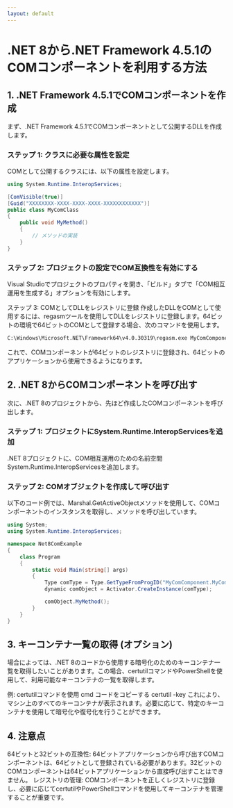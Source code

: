 ```yaml
---
layout: default
---
```


# .NET 8から.NET Framework 4.5.1のCOMコンポーネントを利用する方法

## 1. .NET Framework 4.5.1でCOMコンポーネントを作成

まず、.NET Framework 4.5.1でCOMコンポーネントとして公開するDLLを作成します。

### ステップ 1: クラスに必要な属性を設定
COMとして公開するクラスには、以下の属性を設定します。

```csharp
using System.Runtime.InteropServices;

[ComVisible(true)]
[Guid("XXXXXXXX-XXXX-XXXX-XXXX-XXXXXXXXXXXX")]
public class MyComClass
{
    public void MyMethod()
    {
        // メソッドの実装
    }
}
```

### ステップ 2: プロジェクトの設定でCOM互換性を有効にする
Visual Studioでプロジェクトのプロパティを開き、「ビルド」タブで「COM相互運用を生成する」オプションを有効にします。

ステップ 3: COMとしてDLLをレジストリに登録
作成したDLLをCOMとして使用するには、regasmツールを使用してDLLをレジストリに登録します。64ビットの環境で64ビットのCOMとして登録する場合、次のコマンドを使用します。

```cmd コードをコピーする
C:\Windows\Microsoft.NET\Framework64\v4.0.30319\regasm.exe MyComComponent.dll /codebase
```

これで、COMコンポーネントが64ビットのレジストリに登録され、64ビットのアプリケーションから使用できるようになります。

## 2. .NET 8からCOMコンポーネントを呼び出す
次に、.NET 8のプロジェクトから、先ほど作成したCOMコンポーネントを呼び出します。

### ステップ 1: プロジェクトにSystem.Runtime.InteropServicesを追加
.NET 8プロジェクトに、COM相互運用のための名前空間System.Runtime.InteropServicesを追加します。

### ステップ 2: COMオブジェクトを作成して呼び出す
以下のコード例では、Marshal.GetActiveObjectメソッドを使用して、COMコンポーネントのインスタンスを取得し、メソッドを呼び出しています。

``` csharp コードをコピーする
using System;
using System.Runtime.InteropServices;

namespace Net8ComExample
{
    class Program
    {
        static void Main(string[] args)
        {
            Type comType = Type.GetTypeFromProgID("MyComComponent.MyComClass");
            dynamic comObject = Activator.CreateInstance(comType);

            comObject.MyMethod();
        }
    }
}
```
## 3. キーコンテナ一覧の取得 (オプション)
場合によっては、.NET 8のコードから使用する暗号化のためのキーコンテナ一覧を取得したいことがあります。この場合、certutilコマンドやPowerShellを使用して、利用可能なキーコンテナの一覧を取得します。

例: certutilコマンドを使用
cmd
コードをコピーする
certutil -key
これにより、マシン上のすべてのキーコンテナが表示されます。必要に応じて、特定のキーコンテナを使用して暗号化や復号化を行うことができます。

## 4. 注意点
64ビットと32ビットの互換性: 64ビットアプリケーションから呼び出すCOMコンポーネントは、64ビットとして登録されている必要があります。32ビットのCOMコンポーネントは64ビットアプリケーションから直接呼び出すことはできません。
レジストリの管理: COMコンポーネントを正しくレジストリに登録し、必要に応じてcertutilやPowerShellコマンドを使用してキーコンテナを管理することが重要です。